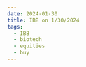 ```yaml
---
date: 2024-01-30
title: IBB on 1/30/2024
tags: 
  - IBB
  - biotech
  - equities
  - buy
---
```

<div class="post">
<snapshot-grid 
    :reports="['2024/01/29/CTA/IBB', '2024/01/30/CTA/IBB', '2024/01/30/MTP/IBB']"
    chart="2024/01/30/Chart/IBB"
/>
<p>

</p>
<p>

</p>
</div>